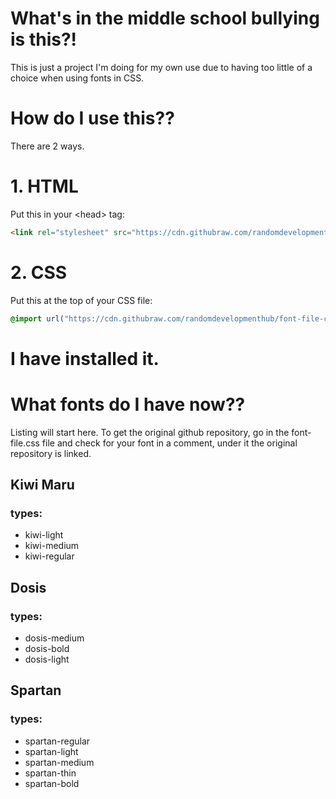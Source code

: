 # What's in the middle school bullying is this?!
This is just a project I'm doing for my own use due to having too little of a choice when using fonts in CSS.

# How do I use this??
There are 2 ways.

# 1. HTML
Put this in your \<head\> tag: 
```html
<link rel="stylesheet" src="https://cdn.githubraw.com/randomdevelopmenthub/font-file-css/master/font-file.css" />
```

# 2. CSS
Put this at the top of your CSS file: 
```css
@import url("https://cdn.githubraw.com/randomdevelopmenthub/font-file-css/master/font-file.css")
```

# I have installed it.
# What fonts do I have now??
Listing will start here. To get the original github repository, go in the font-file.css file and check for your font in a comment, under it the original repository is linked.

## Kiwi Maru
### types:
* kiwi-light
* kiwi-medium 
* kiwi-regular

## Dosis
### types: 
* dosis-medium
* dosis-bold 
* dosis-light

## Spartan
### types: 
* spartan-regular 
* spartan-light
* spartan-medium
* spartan-thin
* spartan-bold
